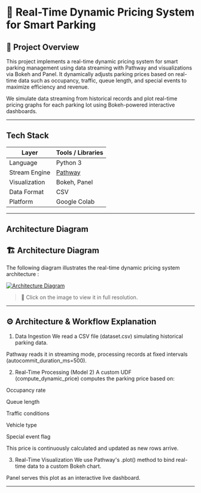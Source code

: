 
# 🚗 Real-Time Dynamic Pricing System for Smart Parking




## 📝 Project Overview

This project implements a real-time dynamic pricing system for smart parking management using data streaming with Pathway and visualizations via Bokeh and Panel. It dynamically adjusts parking prices based on real-time data such as occupancy, traffic, queue length, and special events to maximize efficiency and revenue.

We simulate data streaming from historical records and plot real-time pricing graphs for each parking lot using Bokeh-powered interactive dashboards.

---------------
## Tech Stack

| Layer         | Tools / Libraries               |
| ------------- | ------------------------------- |
| Language      | Python 3                        |
| Stream Engine | [Pathway](https://pathway.com)  |
| Visualization | Bokeh, Panel                    |
| Data Format   | CSV                             |
| Platform      | Google Colab                    |


----------------------------------------------
## Architecture Diagram




## 🏗️ Architecture Diagram

The following diagram illustrates the real-time dynamic pricing system architecture :

[![Architecture Diagram](https://i.postimg.cc/qvbrf8j5/Screenshot-2025-07-09-124252.png)](https://postimg.cc/jD7mPJVH)

> 🔗 Click on the image to view it in full resolution.

-----------------------------------------------------------



## ⚙️ Architecture & Workflow Explanation

1. Data Ingestion
We read a CSV file (dataset.csv) simulating historical parking data.

Pathway reads it in streaming mode, processing records at fixed intervals (autocommit_duration_ms=500).

2. Real-Time Processing (Model 2)
A custom UDF (compute_dynamic_price) computes the parking price based on:

Occupancy rate

Queue length

Traffic conditions

Vehicle type

Special event flag

This price is continuously calculated and updated as new rows arrive.

3. Real-Time Visualization
We use Pathway's .plot() method to bind real-time data to a custom Bokeh chart.

Panel serves this plot as an interactive live dashboard.



-------